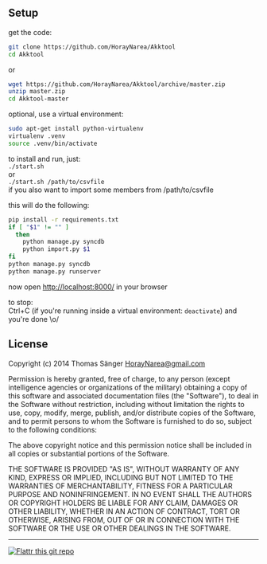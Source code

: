 ## Setup  
  
get the code:  
```sh
git clone https://github.com/HorayNarea/Akktool
cd Akktool
```
  
or  
  
```sh
wget https://github.com/HorayNarea/Akktool/archive/master.zip
unzip master.zip
cd Akktool-master
```  
  
optional, use a virtual environment:  
```sh
sudo apt-get install python-virtualenv
virtualenv .venv
source .venv/bin/activate
```  
  
to install and run, just:  
`./start.sh`  
or  
`./start.sh /path/to/csvfile`  
if you also want to import some members from /path/to/csvfile

this will do the following:  
```sh
pip install -r requirements.txt
if [ "$1" != "" ]
  then
    python manage.py syncdb
    python import.py $1
fi
python manage.py syncdb
python manage.py runserver
```  
  
  
now open [http://localhost:8000/](http://localhost:8000/) in your browser  
  
  
to stop:  
Ctrl+C (if you're running inside a virtual environment: `deactivate`) and you're done \o/  
  
  
## License  
Copyright (c) 2014 Thomas Sänger <HorayNarea@gmail.com>

Permission is hereby granted, free of charge, to any person (except
intelligence agencies or organizations of the military)
obtaining a copy of this software and associated documentation files (the
"Software"), to deal in the Software without restriction, including without
limitation the rights to use, copy, modify, merge, publish, and/or distribute
copies of the Software, and to permit persons to whom the Software is
furnished to do so, subject to the following conditions:

The above copyright notice and this permission notice shall be included in all
copies or substantial portions of the Software.

THE SOFTWARE IS PROVIDED "AS IS", WITHOUT WARRANTY OF ANY KIND, EXPRESS OR
IMPLIED, INCLUDING BUT NOT LIMITED TO THE WARRANTIES OF MERCHANTABILITY,
FITNESS FOR A PARTICULAR PURPOSE AND NONINFRINGEMENT. IN NO EVENT SHALL THE
AUTHORS OR COPYRIGHT HOLDERS BE LIABLE FOR ANY CLAIM, DAMAGES OR OTHER
LIABILITY, WHETHER IN AN ACTION OF CONTRACT, TORT OR OTHERWISE, ARISING FROM,
OUT OF OR IN CONNECTION WITH THE SOFTWARE OR THE USE OR OTHER DEALINGS IN THE
SOFTWARE.
  
--------
  
[![Flattr this git repo](http://api.flattr.com/button/flattr-badge-large.png)](https://flattr.com/submit/auto?user_id=HorayNarea&url=https://github.com/HorayNarea/Akktool&title=Akktool&language=en_GB&tags=github&category=software)
